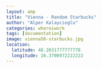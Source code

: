 ```yaml
---
layout: amp
title: "Vienna - Random Starbucks"
author: "Alper Kalaycioglu"
categories: whereiwork
tags: [documentation]
image: vienna56-starbucks.jpg
location:
  latitude: 48.2031777777778
  longitude: 16.3700972222222
---
```

